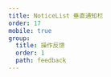 ```yaml
---
title: NoticeList 垂直通知栏
order: 17
mobile: true
group:
  title: 操作反馈
  order: 1
  path: feedback
---
```


<code src="../demo/NoticeList.jsx"></code>
<API src="../src/NoticeList.tsx"></API>
